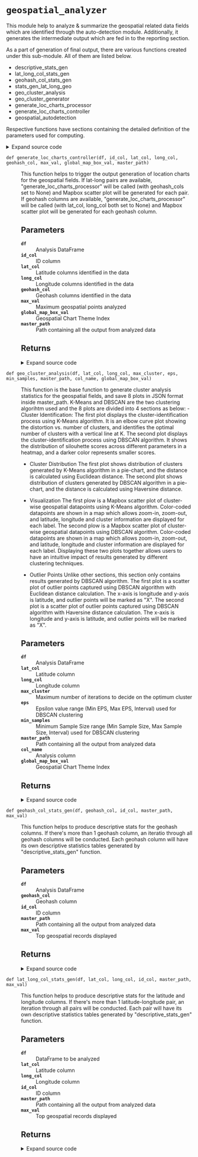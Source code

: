 # <code>geospatial_analyzer</code>
<p>This module help to analyze &amp; summarize the geospatial related data fields which are identified through the auto-detection module. Additionally, it generates the intermediate output which are fed in to the reporting section.</p>
<p>As a part of generation of final output, there are various functions created under this sub-module. All of them are listed below.</p>
<ul>
<li>descriptive_stats_gen</li>
<li>lat_long_col_stats_gen</li>
<li>geohash_col_stats_gen</li>
<li>stats_gen_lat_long_geo</li>
<li>geo_cluster_analysis</li>
<li>geo_cluster_generator</li>
<li>generate_loc_charts_processor</li>
<li>generate_loc_charts_controller</li>
<li>geospatial_autodetection</li>
</ul>
<p>Respective functions have sections containing the detailed definition of the parameters used for computing.</p>
<details class="source">
<summary>
<span>Expand source code</span>
</summary>
<pre>
```python
# coding=utf-8

"""This module help to analyze & summarize the geospatial related data fields which are identified through the auto-detection module. Additionally, it generates the intermediate output which are fed in to the reporting section.

As a part of generation of final output, there are various functions created under this sub-module. All of them are listed below.

- descriptive_stats_gen
- lat_long_col_stats_gen
- geohash_col_stats_gen
- stats_gen_lat_long_geo
- geo_cluster_analysis
- geo_cluster_generator
- generate_loc_charts_processor
- generate_loc_charts_controller
- geospatial_autodetection

Respective functions have sections containing the detailed definition of the parameters used for computing.

"""

from anovos.shared.utils import ends_with, output_to_local, path_ak8s_modify
from anovos.data_ingest import data_sampling
from anovos.data_ingest.geo_auto_detection import ll_gh_cols, geo_to_latlong
import pandas as pd
import numpy as np
from sklearn.cluster import MiniBatchKMeans
from sklearn.metrics import silhouette_score
from itertools import product
from pathlib import Path


from pyspark.sql import functions as F
from sklearn.cluster import DBSCAN
import subprocess
import plotly.express as px
import plotly.graph_objects as go
import warnings

warnings.filterwarnings("ignore")

global_theme = px.colors.sequential.Plasma
global_theme_r = px.colors.sequential.Plasma_r
global_plot_bg_color = "rgba(0,0,0,0)"
global_paper_bg_color = "rgba(0,0,0,0)"


blank_chart = go.Figure()
blank_chart.layout.plot_bgcolor = global_plot_bg_color
blank_chart.layout.paper_bgcolor = global_paper_bg_color
blank_chart.update_xaxes(visible=False)
blank_chart.update_yaxes(visible=False)

mapbox_list = [
    "open-street-map",
    "white-bg",
    "carto-positron",
    "carto-darkmatter",
    "stamen- terrain",
    "stamen-toner",
    "stamen-watercolor",
]


def descriptive_stats_gen(
    df, lat_col, long_col, geohash_col, id_col, master_path, max_val
):

    """
    This function is the base function to produce descriptive stats for geospatial fields, and save relevant outputs
    in csv format inside master_path.
    If lat_col and long_col are valid, two tables will be generated
    - An overall summary table:
        This table has two columns: "stats" and "count", and 5 rows. These 5 rows summarizes the count of distinct
        {lat, long} pair count, latitude and longitude and shows the most common {lat,long} pair with occurrence respectively.
    - A top lat-long pairs table:
        This table shows the top lat-long pairs based on occurrence, and max_val parameter determines the number of records.
    If geohash_col is valid, two tables will be generated
    - An overall summary table:
        This table has two columns: "stats" and "count", and 3 rows. These 3 rows displays the total number of distinct geohashes,
        precision level observed for geohashes and the most common geohash respectively.
    - A top geohash distribution table:
        This table shows the top geohash distributions based on occurrence, and max_val parameter determines the number of records.

    Parameters
    ----------

    df
        DataFrame to be analyzed
    lat_col
        Latitude column
    long_col
        Longitude column
    geohash_col
        Geohash column
    id_col
        ID column
    master_path
        Path containing all the output from analyzed data
    max_val
        Top geospatial records displayed

    Returns
    -------
    DataFrame[CSV]
    """

    if (lat_col is not None) & (long_col is not None):

        dist_lat_long, dist_lat, dist_long = (
            df.select(lat_col, long_col).distinct().count(),
            df.select(lat_col).distinct().count(),
            df.select(long_col).distinct().count(),
        )

        top_lat_long = (
            df.withColumn(
                "lat_long_pair",
                F.concat(
                    F.lit("["), F.col(lat_col), F.lit(","), F.col(long_col), F.lit("]")
                ),
            )
            .groupBy("lat_long_pair")
            .agg(
                F.countDistinct(id_col).alias("count_id"),
                F.count(id_col).alias("count_records"),
            )
            .orderBy("count_id", ascending=False)
            .limit(max_val)
        )

        most_lat_long = top_lat_long.rdd.flatMap(lambda x: x).collect()[0]
        most_lat_long_cnt = top_lat_long.rdd.flatMap(lambda x: x).collect()[1]

        top_lat_long = top_lat_long.toPandas()

        d1 = dist_lat_long, dist_lat, dist_long, most_lat_long, most_lat_long_cnt
        d1_desc = (
            "Distinct {Lat, Long} Pair",
            "Distinct Latitude",
            "Distinct Longitude",
            "Most Common {Lat, Long} Pair",
            "Most Common {Lat, Long} Pair Occurence",
        )

        gen_stats = (
            pd.DataFrame(d1, d1_desc)
            .reset_index()
            .rename(columns={"index": "Stats", 0: "Count"})
        )

        l = ["Overall_Summary", "Top_" + str(max_val) + "_Lat_Long"]

        for idx, i in enumerate([gen_stats, top_lat_long]):

            i.to_csv(
                ends_with(master_path)
                + l[idx]
                + "_1_"
                + lat_col
                + "_"
                + long_col
                + ".csv",
                index=False,
            )

    if geohash_col is not None:

        dist_geohash = df.select(geohash_col).distinct().count()
        precision_geohash = (
            df.select(F.max(F.length(F.col(geohash_col))))
            .rdd.flatMap(lambda x: x)
            .collect()[0]
        )
        max_occuring_geohash = (
            df.groupBy(geohash_col)
            .agg(F.count(id_col).alias("count_records"))
            .orderBy("count_records", ascending=False)
            .limit(1)
        )

        geohash_val = max_occuring_geohash.rdd.flatMap(lambda x: x).collect()[0]
        geohash_cnt = max_occuring_geohash.rdd.flatMap(lambda x: x).collect()[1]

        l = ["Overall_Summary", "Top_" + str(max_val) + "_Geohash_Distribution"]
        geohash_area_width_height_1_12 = [
            "5,009.4km x 4,992.6km",
            "1,252.3km x 624.1km",
            "156.5km x 156km",
            "39.1km x 19.5km",
            "4.9km x 4.9km",
            "1.2km x 609.4m",
            "152.9m x 152.4m",
            "38.2m x 19m",
            "4.8m x 4.8m",
            "1.2m x 59.5cm",
            "14.9cm x 14.9cm",
            "3.7cm x 1.9cm",
        ]

        pd.DataFrame(
            [
                ["Total number of Distinct Geohashes", str(dist_geohash)],
                [
                    "The Precision level observed for the Geohashes",
                    str(precision_geohash)
                    + " [Reference Area Width x Height : "
                    + str(geohash_area_width_height_1_12[precision_geohash - 1])
                    + "] ",
                ],
                [
                    "The Most Common Geohash",
                    str(geohash_val) + " , " + str(geohash_cnt),
                ],
            ],
            columns=["Stats", "Count"],
        ).to_csv(
            ends_with(master_path) + l[0] + "_2_" + geohash_col + ".csv", index=False
        )

        df.withColumn(
            "geohash_" + str(precision_geohash),
            F.substring(F.col(geohash_col), 1, precision_geohash),
        ).groupBy("geohash_" + str(precision_geohash)).agg(
            F.countDistinct(id_col).alias("count_id"),
            F.count(id_col).alias("count_records"),
        ).orderBy(
            "count_id", ascending=False
        ).limit(
            max_val
        ).toPandas().to_csv(
            ends_with(master_path) + l[1] + "_2_" + geohash_col + ".csv", index=False
        )


def lat_long_col_stats_gen(df, lat_col, long_col, id_col, master_path, max_val):

    """
    This function helps to produce descriptive stats for the latitude and longitude columns.
    If there's more than 1 latitude-longitude pair, an iteration through all pairs will be conducted. Each pair will
    have its own descriptive statistics tables generated by "descriptive_stats_gen" function.

    Parameters
    ----------

    df
        DataFrame to be analyzed
    lat_col
        Latitude column
    long_col
        Longitude column
    id_col
        ID column
    master_path
        Path containing all the output from analyzed data
    max_val
        Top geospatial records displayed

    Returns
    -------

    """

    if len(lat_col) == 1 & len(long_col) == 1:
        descriptive_stats_gen(
            df, lat_col[0], long_col[0], None, id_col, master_path, max_val
        )

    else:
        for i in range(0, len(lat_col)):
            descriptive_stats_gen(
                df, lat_col[i], long_col[i], None, id_col, master_path, max_val
            )


def geohash_col_stats_gen(df, geohash_col, id_col, master_path, max_val):

    """
    This function helps to produce descriptive stats for the geohash columns.
    If there's more than 1 geohash column, an iteratio through all geohash columns will be conducted. Each geohash
    column will have its own descriptive statistics tables generated by "descriptive_stats_gen" function.

    Parameters
    ----------

    df
        Analysis DataFrame

    geohash_col
        Geohash column
    id_col
        ID column
    master_path
        Path containing all the output from analyzed data
    max_val
        Top geospatial records displayed

    Returns
    -------

    """

    if len(geohash_col) == 1:
        descriptive_stats_gen(
            df, None, None, geohash_col[0], id_col, master_path, max_val
        )
    else:
        for i in range(0, len(geohash_col)):
            descriptive_stats_gen(
                df, None, None, geohash_col[i], id_col, master_path, max_val
            )


def stats_gen_lat_long_geo(
    df, lat_col, long_col, geohash_col, id_col, master_path, max_val
):

    """
    This function is the main function used when generating geospatial-analysis tab for Anovos full report.
    It helps to produce descriptive statistics files  for the geospatial fields by calling "lat_long_col_stats_gen" and
    "geohash_col_stats_gen" respectively, and the files will be used for generating Anovos full report's Geospatial Analyzer tab.
    If lat_col and long_col are valid, "lat_long_col_stats_gen" function will be called and intermediate files (overall
    summary and tables showing top lat-long pairs) will be stored inside master_path.
    If geohash_col is valid, "geohash_col_stats_gen" function will be called and intermediate files (overall summary and
    tables showing top geohash distribution) will be stored inside master_path.

    Parameters
    ----------

    df
        Analysis DataFrame

    lat_col
        Latitude column
    long_col
        Longitude column
    geohash_col
        Geohash column
    id_col
        ID column
    master_path
        Path containing all the output from analyzed data
    max_val
        Top geospatial records displayed

    Returns
    -------

    """

    if lat_col:
        len_lat = len(lat_col)
        ll_stats = lat_long_col_stats_gen(
            df, lat_col, long_col, id_col, master_path, max_val
        )

    else:
        len_lat = 0

    if geohash_col:
        len_geohash_col = len(geohash_col)
        geohash_stats = geohash_col_stats_gen(
            df, geohash_col, id_col, master_path, max_val
        )

    else:
        len_geohash_col = 0

    if (len_lat + len_geohash_col) == 1:

        if len_lat == 0:
            return geohash_stats
        else:
            return ll_stats

    elif (len_lat + len_geohash_col) > 1:

        if (len_lat > 1) and (len_geohash_col == 0):

            return ll_stats

        elif (len_lat == 0) and (len_geohash_col > 1):

            return geohash_stats

        elif (len_lat >= 1) and (len_geohash_col >= 1):

            return ll_stats, geohash_stats


def geo_cluster_analysis(
    df,
    lat_col,
    long_col,
    max_cluster,
    eps,
    min_samples,
    master_path,
    col_name,
    global_map_box_val,
):

    """
    This function is the base function to generate cluster analysis statistics for the geospatial fields, and save 8
    plots in JSON format inside master_path. K-Means and DBSCAN are the two clustering algorihtm used and the 8 plots
    are divided into 4 sections as below:
    - Cluster Identification:
        The first plot displays the cluster-identification process using K-Means algorithm. It is an elbow curve plot
        showing the distortion vs. number of clusters, and identifies the optimal number of clusters with a vertical line at K.
        The second plot displays the cluster-identification process using DBSCAN algorithm. It shows the distribution of
        silouhette scores across different parameters in a heatmap, and a darker color represents smaller scores.

    - Cluster Distribution
        The first plot shows distribution of clusters generated by K-Means algorithm in a pie-chart, and the distance
        is calculated using Euclidean distance.
        The second plot shows distribution of clusters generated by DBSCAN algorithm in a pie-chart, and the distance
        is calculated using Haversine distance.

    - Visualization
        The first plow is a Mapbox scatter plot of cluster-wise geospatial datapoints using K-Means algorithm.
        Color-coded datapoints are shown in a map which allows zoom-in, zoom-out, and latitude, longitude and cluster
        information are displayed for each label.
        The second plow is a Mapbox scatter plot of cluster-wise geospatial datapoints using DBSCAN algorithm.
        Color-coded datapoints are shown in a map which allows zoom-in, zoom-out, and latitude, longitude and cluster
        information are displayed for each label.
        Displaying these two plots together allows users to have an intuitive impact of results generated by different
        clustering techniques.

    - Outlier Points
        Unlike other sections, this section only contains results generated by DBSCAN algorithm.
        The first plot is a scatter plot of outlier points captured using DBSCAN algorithm with Euclidean distance
        calculation. The x-axis is longitude and y-axis is latitude, and outlier points will be marked as "X".
        The second plot is a scatter plot of outlier points captured using DBSCAN algorithm with Haversine distance
        calculation. The x-axis is longitude and y-axis is latitude, and outlier points will be marked as "X".

    Parameters
    ----------

    df
        Analysis DataFrame

    lat_col
        Latitude column
    long_col
        Longitude column
    max_cluster
        Maximum number of iterations to decide on the optimum cluster
    eps
        Epsilon value range (Min EPS, Max EPS, Interval) used for DBSCAN clustering
    min_samples
        Minimum Sample Size range (Min Sample Size, Max Sample Size, Interval) used for DBSCAN clustering
    master_path
        Path containing all the output from analyzed data
    col_name
        Analysis column
    global_map_box_val
        Geospatial Chart Theme Index
    Returns
    -------

    """

    df_ = df[[lat_col, long_col]]
    max_k = int(max_cluster)
    ## iterations
    distortions = []
    for i in range(2, max_k + 1):
        if len(df_) >= i:
            model = MiniBatchKMeans(
                n_clusters=i, init="k-means++", max_iter=300, n_init=10, random_state=0
            )
            model.fit(df_)
            distortions.append(model.inertia_)
    ## best k: the lowest derivative
    k = [i * 100 for i in np.diff(distortions, 2)].index(
        min([i * 100 for i in np.diff(distortions, 2)])
    )
    ## plot
    f1 = go.Figure()
    f1.add_trace(
        go.Scatter(
            x=list(range(1, len(distortions) + 1)),
            y=distortions,
            mode="lines+markers",
            name="lines+markers",
            line=dict(color=global_theme[2], width=2, dash="dash"),
            marker=dict(size=10),
        )
    )
    f1.update_yaxes(
        title="Distortion",
        showgrid=True,
        gridwidth=1,
        gridcolor=px.colors.sequential.gray[10],
    )
    f1.update_xaxes(title="Values of K")
    f1.add_vline(x=k, line_width=3, line_dash="dash", line_color=global_theme[4])
    f1.update_layout(
        title_text="Elbow Curve Showing the Optimal Number of Clusters [K : "
        + str(k)
        + "] <br><sup>Algorithm Used : KMeans</sup>"
    )
    f1.layout.plot_bgcolor = global_plot_bg_color
    f1.layout.paper_bgcolor = global_paper_bg_color

    f1.write_json(ends_with(master_path) + "cluster_plot_1_elbow_" + col_name)

    model = MiniBatchKMeans(
        n_clusters=k, init="k-means++", max_iter=300, n_init=10, random_state=0
    )
    df_["cluster"] = model.fit_predict(df_)
    df_.to_csv(
        ends_with(master_path) + "cluster_output_kmeans_" + col_name + ".csv",
        index=False,
    )

    # Use `hole` to create a donut-like pie chart
    cluster_dtls = df_.groupby(["cluster"]).size().reset_index(name="counts")

    f2 = go.Figure(
        go.Pie(
            labels=list(cluster_dtls.cluster.values),
            values=list(cluster_dtls.counts.values),
            hole=0.3,
            marker_colors=global_theme,
            text=list(cluster_dtls.cluster.values),
        )
    )
    f2.update_layout(
        title_text="Distribution of Clusters"
        + "<br><sup>Algorithm Used : K-Means (Distance : Euclidean) </sup>",
        legend=dict(orientation="h", x=0.5, yanchor="bottom", xanchor="center"),
    )
    f2.write_json(ends_with(master_path) + "cluster_plot_2_kmeans_" + col_name)

    f3 = px.scatter_mapbox(
        df_,
        lat=lat_col,
        lon=long_col,
        color="cluster",
        color_continuous_scale=global_theme,
        mapbox_style=mapbox_list[global_map_box_val],
    )

    f3.update_geos(fitbounds="locations")
    f3.update_layout(mapbox_style=mapbox_list[global_map_box_val])
    f3.update_layout(
        title_text="Cluster Wise Geospatial Datapoints "
        + "<br><sup>Algorithm Used : K-Means</sup>"
    )
    f3.update_layout(coloraxis_showscale=False, autosize=False, width=1200, height=900)
    f3.write_json(ends_with(master_path) + "cluster_plot_3_kmeans_" + col_name)

    # Reading in 2D Feature Space
    df_ = df[[lat_col, long_col]]

    # DBSCAN model with parameters
    eps = eps.split(",")
    min_samples = min_samples.split(",")

    for i in range(3):
        eps[i] = float(eps[i])
        min_samples[i] = float(min_samples[i])

    DBSCAN_params = list(
        product(
            np.arange(eps[0], eps[1], eps[2]),
            np.arange(min_samples[0], min_samples[1], min_samples[2]),
        )
    )

    no_of_clusters = []
    sil_score = []
    for p in DBSCAN_params:
        try:
            DBS_clustering = DBSCAN(eps=p[0], min_samples=p[1], metric="haversine").fit(
                df_
            )
            sil_score.append(silhouette_score(df_, DBS_clustering.labels_))
        except:
            sil_score.append(0)

    tmp = pd.DataFrame.from_records(DBSCAN_params, columns=["Eps", "Min_samples"])
    tmp["Sil_score"] = sil_score

    eps_, min_samples_ = list(tmp.sort_values("Sil_score", ascending=False).values[0])[
        0:2
    ]
    DBS_clustering = DBSCAN(eps=eps_, min_samples=min_samples_, metric="haversine").fit(
        df_
    )
    DBSCAN_clustered = df_.copy()
    DBSCAN_clustered.loc[:, "Cluster"] = DBS_clustering.labels_
    DBSCAN_clustered.to_csv(
        ends_with(master_path) + "cluster_output_dbscan_" + col_name + ".csv",
        index=False,
    )

    pivot_1 = pd.pivot_table(
        tmp, values="Sil_score", index="Min_samples", columns="Eps"
    )
    f1_ = px.imshow(
        pivot_1.values,
        text_auto=".3f",
        color_continuous_scale=global_theme,
        aspect="auto",
        y=list(pivot_1.index),
        x=list(pivot_1.columns),
    )
    f1_.update_xaxes(title="Eps")
    f1_.update_yaxes(title="Min_samples")
    f1_.update_traces(
        text=np.around(pivot_1.values, decimals=3), texttemplate="%{text}"
    )
    f1_.update_layout(
        title_text="Distribution of Silhouette Scores Across Different Parameters "
        + "<br><sup>Algorithm Used : DBSCAN</sup>"
    )
    f1_.layout.plot_bgcolor = global_plot_bg_color
    f1_.layout.paper_bgcolor = global_paper_bg_color
    f1_.write_json(ends_with(master_path) + "cluster_plot_1_silhoutte_" + col_name)

    DBSCAN_clustered.loc[DBSCAN_clustered["Cluster"] == -1, "Cluster"] = 999
    cluster_dtls_ = (
        DBSCAN_clustered.groupby(["Cluster"]).size().reset_index(name="counts")
    )

    f2_ = go.Figure(
        go.Pie(
            labels=list(cluster_dtls_.Cluster.values),
            values=list(cluster_dtls_.counts.values),
            hole=0.3,
            marker_colors=global_theme,
            text=list(cluster_dtls_.Cluster.values),
        )
    )

    f2_.update_layout(
        title_text="Distribution of Clusters"
        + "<br><sup>Algorithm Used : DBSCAN (Distance : Haversine) </sup>",
        legend=dict(orientation="h", x=0.5, yanchor="bottom", xanchor="center"),
    )
    f2_.write_json(ends_with(master_path) + "cluster_plot_2_dbscan_" + col_name)

    f3_ = px.scatter_mapbox(
        DBSCAN_clustered,
        lat=lat_col,
        lon=long_col,
        color="Cluster",
        color_continuous_scale=global_theme,
        mapbox_style=mapbox_list[global_map_box_val],
    )

    f3_.update_geos(fitbounds="locations")
    f3_.update_layout(mapbox_style=mapbox_list[global_map_box_val])
    f3_.update_layout(
        title_text="Cluster Wise Geospatial Datapoints "
        + "<br><sup>Algorithm Used : DBSCAN</sup>"
    )
    f3_.update_layout(autosize=False, width=1200, height=900)
    f3_.update_coloraxes(showscale=False)
    f3_.write_json(ends_with(master_path) + "cluster_plot_3_dbscan_" + col_name)

    try:
        DBSCAN_clustered_ = df_.copy()
        df_outlier = DBSCAN(eps=eps_, min_samples=min_samples_).fit(DBSCAN_clustered_)
        DBSCAN_clustered_.loc[:, "Cluster"] = df_outlier.labels_
        DBSCAN_clustered_ = DBSCAN_clustered_[DBSCAN_clustered_.Cluster.values == -1]
        DBSCAN_clustered_["outlier"] = 1

        f4 = go.Figure(
            go.Scatter(
                mode="markers",
                x=DBSCAN_clustered_[long_col],
                y=DBSCAN_clustered_[lat_col],
                marker_symbol="x-thin",
                marker_line_color="black",
                marker_color="black",
                marker_line_width=2,
                marker_size=20,
            )
        )
        f4.layout.plot_bgcolor = global_plot_bg_color
        f4.layout.paper_bgcolor = global_paper_bg_color
        f4.update_xaxes(title_text="longitude")
        f4.update_yaxes(title_text="latitude")
        f4.update_layout(autosize=False, width=1200, height=900)
        f4.update_layout(
            title_text="Outlier Points Captured By Cluster Analysis"
            + "<br><sup>Algorithm Used : DBSCAN (Distance : Euclidean)</sup>"
        )
        f4.write_json(ends_with(master_path) + "cluster_plot_4_dbscan_1_" + col_name)

    except:
        f4 = blank_chart
        f4.update_layout(
            title_text="No Outliers Were Found Using DBSCAN (Distance : Euclidean)"
        )
        f4.write_json(ends_with(master_path) + "cluster_plot_4_dbscan_1_" + col_name)

    try:
        df_outlier_ = DBSCAN_clustered[DBSCAN_clustered.Cluster.values == 999]

        f4_ = go.Figure(
            go.Scatter(
                mode="markers",
                x=df_outlier_[long_col],
                y=df_outlier_[lat_col],
                marker_symbol="x-thin",
                marker_line_color="black",
                marker_color="black",
                marker_line_width=2,
                marker_size=20,
            )
        )
        f4_.layout.plot_bgcolor = global_plot_bg_color
        f4_.layout.paper_bgcolor = global_paper_bg_color
        f4_.update_xaxes(title_text="longitude")
        f4_.update_yaxes(title_text="latitude")
        f4_.update_layout(autosize=False, width=1200, height=900)
        f4_.update_layout(
            title_text="Outlier Points Captured By Cluster Analysis"
            + "<br><sup>Algorithm Used : DBSCAN (Distance : Haversine)</sup>"
        )
        f4_.write_json(ends_with(master_path) + "cluster_plot_4_dbscan_2_" + col_name)

    except:
        f4_ = blank_chart
        f4_.update_layout(
            title_text="No Outliers Were Found Using DBSCAN (Distance : Haversine)"
        )
        f4_.write_json(ends_with(master_path) + "cluster_plot_4_dbscan_2_" + col_name)


def geo_cluster_generator(
    df,
    lat_col_list,
    long_col_list,
    geo_col_list,
    max_cluster,
    eps,
    min_samples,
    master_path,
    global_map_box_val,
    max_records,
):

    """
    This function helps to trigger cluster analysis stats for the identified geospatial fields by calling "geo_cluster_analysis"
    function. If lat-long pairs are available, cluster analysis of each pair will be conducted and intermediate files
    will be saved inside master_path. If geohash columns are available, cluster analysis of each geohash column will be conducted
    and intermediate files will be saved into master_path.

    Parameters
    ----------

    df
        Analysis DataFrame

    lat_col_list
        Latitude columns identified in the data
    long_col_list
        Longitude columns identified in the data
    geo_col_list
        Geohash columns identified in the data
    max_cluster
        Maximum number of iterations to decide on the optimum cluster
    eps
        Epsilon value range (Min EPS, Max EPS, Interval) used for DBSCAN clustering
    min_samples
        Minimum Sample Size range (Min Sample Size, Max Sample Size, Interval) used for DBSCAN clustering
    master_path
        Path containing all the output from analyzed data
    global_map_box_val
        Geospatial Chart Theme Index
    max_records
        Maximum geospatial points analyzed

    Returns
    -------

    """
    if isinstance(df, pd.DataFrame):
        pass
    else:
        cnt_records = df.count()
        frac_sample = float(max_records) / float(cnt_records)
        if frac_sample > 1:
            frac_sample_ = 1.0
        else:
            frac_sample_ = float(frac_sample)

        df = df.select(*[lat_col_list + long_col_list + geo_col_list]).dropna()

        if frac_sample_ == 1.0:

            df = df.toPandas()
        else:
            df = data_sampling.data_sample(
                df, strata_cols="all", fraction=frac_sample_
            ).toPandas()

    try:
        lat_col = lat_col_list
        long_col = long_col_list
    except:
        lat_col = []
    try:
        geohash_col = geo_col_list
    except:
        geohash_col = []

    if len(lat_col) >= 1:
        for idx, i in enumerate(lat_col):
            col_name = lat_col[idx] + "_" + long_col[idx]
            geo_cluster_analysis(
                df,
                lat_col[idx],
                long_col[idx],
                max_cluster,
                eps,
                min_samples,
                master_path,
                col_name,
                global_map_box_val,
            )

    if len(geohash_col) >= 1:
        for idx, i in enumerate(geohash_col):
            col_name = geohash_col[idx]
            df_ = df
            df_["latitude"] = df_.apply(
                lambda x: geo_to_latlong(x[col_name], 0), axis=1
            )
            df_["longitude"] = df_.apply(
                lambda x: geo_to_latlong(x[col_name], 1), axis=1
            )

            geo_cluster_analysis(
                df_,
                "latitude",
                "longitude",
                max_cluster,
                eps,
                min_samples,
                master_path,
                col_name,
                global_map_box_val,
            )


def generate_loc_charts_processor(
    df, lat_col, long_col, geohash_col, max_val, id_col, global_map_box_val, master_path
):

    """
    This function helps to generate the output of location charts for the geospatial fields, and save Mapbox scatter
    plots in JSON format inside master_path.
    If lat-long pairs are available, Mapbox scatter plot of each pair will be generated to visualize the locations of each datapoint.
    If geohash columns are available, every geohash column will go through geohash-to-lat-long transformation, and
    Mapbox scatter plot of the transformed lat-long pairs will be generated.

    Parameters
    ----------

    df
        Analysis DataFrame

    lat_col
        Latitude columns identified in the data
    long_col
        Longitude columns identified in the data
    geohash_col
        Geohash columns identified in the data
    max_val
        Maximum geospatial points analyzed
    id_col
        ID column
    global_map_box_val
        Geospatial Chart Theme Index
    master_path
        Path containing all the output from analyzed data

    Returns
    -------

    """

    if lat_col:
        cols_to_select = lat_col + long_col + [id_col]
    elif geohash_col:
        cols_to_select = geohash_col + [id_col]

    df = df.select(cols_to_select).dropna()

    if lat_col:

        if len(lat_col) == 1:

            df_ = (
                df.groupBy(lat_col[0], long_col[0])
                .agg(F.countDistinct(id_col).alias("count"))
                .orderBy("count", ascending=False)
                .limit(max_val)
                .toPandas()
            )
            base_map = px.scatter_mapbox(
                df_,
                lat=lat_col[0],
                lon=long_col[0],
                mapbox_style=mapbox_list[global_map_box_val],
                size="count",
                color_discrete_sequence=global_theme,
            )
            base_map.update_geos(fitbounds="locations")
            base_map.update_layout(
                mapbox_style=mapbox_list[global_map_box_val],
                autosize=False,
                width=1200,
                height=900,
            )
            base_map.write_json(
                ends_with(master_path)
                + "loc_charts_ll_"
                + lat_col[0]
                + "_"
                + long_col[0]
            )

        elif len(lat_col) > 1:
            # l = []
            for i in range(0, len(lat_col)):
                df_ = (
                    df.groupBy(lat_col[i], long_col[i])
                    .agg(F.countDistinct(id_col).alias("count"))
                    .orderBy("count", ascending=False)
                    .limit(max_val)
                    .toPandas()
                )
                base_map = px.scatter_mapbox(
                    df_,
                    lat=lat_col[i],
                    lon=long_col[i],
                    mapbox_style=mapbox_list[global_map_box_val],
                    size="count",
                    color_discrete_sequence=global_theme,
                )
                base_map.update_geos(fitbounds="locations")
                base_map.update_layout(
                    mapbox_style=mapbox_list[global_map_box_val],
                    autosize=False,
                    width=1200,
                    height=900,
                )
                base_map.write_json(
                    ends_with(master_path)
                    + "loc_charts_ll_"
                    + lat_col[i]
                    + "_"
                    + long_col[i]
                )

    if geohash_col:

        if len(geohash_col) == 1:

            col_ = geohash_col[0]
            df_ = (
                df.groupBy(col_)
                .agg(F.countDistinct(id_col).alias("count"))
                .orderBy("count", ascending=False)
                .limit(max_val)
                .toPandas()
            )
            df_["latitude"] = df_.apply(lambda x: geo_to_latlong(x[col_], 0), axis=1)
            df_["longitude"] = df_.apply(lambda x: geo_to_latlong(x[col_], 1), axis=1)
            base_map = px.scatter_mapbox(
                df_,
                lat="latitude",
                lon="longitude",
                mapbox_style=mapbox_list[global_map_box_val],
                size="count",
                color_discrete_sequence=global_theme,
            )
            base_map.update_geos(fitbounds="locations")
            base_map.update_layout(
                mapbox_style=mapbox_list[global_map_box_val],
                autosize=False,
                width=1200,
                height=900,
            )
            base_map.write_json(ends_with(master_path) + "loc_charts_gh_" + col_)

        elif len(geohash_col) > 1:

            # l = []
            for i in range(0, len(geohash_col)):
                col_ = geohash_col[i]
                df_ = (
                    df.groupBy(col_)
                    .agg(F.countDistinct(id_col).alias("count"))
                    .orderBy("count", ascending=False)
                    .limit(max_val)
                    .toPandas()
                )
                df_["latitude"] = df_.apply(
                    lambda x: geo_to_latlong(x[col_], 0), axis=1
                )
                df_["longitude"] = df_.apply(
                    lambda x: geo_to_latlong(x[col_], 1), axis=1
                )
                base_map = px.scatter_mapbox(
                    df_,
                    lat="latitude",
                    lon="longitude",
                    mapbox_style=mapbox_list[global_map_box_val],
                    size="count",
                    color_discrete_sequence=global_theme,
                )
                base_map.update_geos(fitbounds="locations")
                base_map.update_layout(
                    mapbox_style=mapbox_list[global_map_box_val],
                    autosize=False,
                    width=1200,
                    height=900,
                )
                base_map.write_json(ends_with(master_path) + "loc_charts_gh_" + col_)


def generate_loc_charts_controller(
    df, id_col, lat_col, long_col, geohash_col, max_val, global_map_box_val, master_path
):

    """
    This function helps to trigger the output generation of location charts for the geospatial fields.
    If lat-long pairs are available, "generate_loc_charts_processor" will be called (with geohash_cols set to None) and
    Mapbox scatter plot will be generated for each pair.
    If geohash columns are available, "generate_loc_charts_processor" will be called (with lat_col, long_col both set to None)
    and Mapbox scatter plot will be generated for each geohash column.

    Parameters
    ----------

    df
        Analysis DataFrame
    id_col
        ID column
    lat_col
        Latitude columns identified in the data
    long_col
        Longitude columns identified in the data
    geohash_col
        Geohash columns identified in the data
    max_val
        Maximum geospatial points analyzed
    global_map_box_val
        Geospatial Chart Theme Index
    master_path
        Path containing all the output from analyzed data

    Returns
    -------

    """

    if lat_col:
        len_lat = len(lat_col)
        ll_plot = generate_loc_charts_processor(
            df,
            lat_col=lat_col,
            long_col=long_col,
            geohash_col=None,
            max_val=max_val,
            id_col=id_col,
            global_map_box_val=global_map_box_val,
            master_path=master_path,
        )

    else:
        len_lat = 0

    if geohash_col:
        len_geohash_col = len(geohash_col)
        geohash_plot = generate_loc_charts_processor(
            df,
            lat_col=None,
            long_col=None,
            geohash_col=geohash_col,
            max_val=max_val,
            id_col=id_col,
            global_map_box_val=global_map_box_val,
            master_path=master_path,
        )

    else:
        len_geohash_col = 0

    if (len_lat + len_geohash_col) == 1:

        if len_lat == 0:
            return geohash_plot
        else:
            return ll_plot

    elif (len_lat + len_geohash_col) > 1:

        if (len_lat > 1) and (len_geohash_col == 0):

            return ll_plot

        elif (len_lat == 0) and (len_geohash_col > 1):

            return geohash_plot

        elif (len_lat >= 1) and (len_geohash_col >= 1):

            return ll_plot, geohash_plot


def geospatial_autodetection(
    df,
    id_col,
    master_path,
    max_records,
    top_geo_records,
    max_cluster,
    eps,
    min_samples,
    global_map_box_val,
    run_type,
    auth_key,
):

    """
    This function helps to trigger the output of intermediate data which is further used for producing the geospatial-analysis
    tab in Anovos full report. Descriptive statistics, cluster analysis and visualization of geospatial fields will be triggered
    in sequence for each lat-long pair and geohash column respectively.
    Descriptive anallysis is conducted by calling "stats_gen_lat_long_geo" function, cluster analysis is conducted by calling
    "geo_cluster_generator" fucntion and visualization of geospatial fields is generated by calling
    "generate_loc_charts_controller" function.

    Parameters
    ----------

    df
        Analysis DataFrame
    id_col
        ID column
    master_path
        Path containing all the output from analyzed data
    max_records
            Maximum geospatial points analyzed
    top_geo_records
        Top geospatial records displayed
    max_cluster
        Maximum number of iterations to decide on the optimum cluster
    eps
        Epsilon value range (Min EPS, Max EPS, Interval) used for DBSCAN clustering
    min_samples
        Minimum Sample Size range (Min Sample Size, Max Sample Size, Interval) used for DBSCAN clustering
    global_map_box_val
        Geospatial Chart Theme Index
    run_type
        Option to choose between run type "Local" or "EMR" or "Azure" or "ak8s" basis the user flexibility. Default option is set as "Local"
    auth_key
        Option to pass an authorization key to write to filesystems. Currently applicable only for ak8s run_type. Default value is kept as "NA"

    Returns
    -------

    """

    if run_type == "local":
        local_path = master_path
    elif run_type == "databricks":
        local_path = output_to_local(master_path)
    elif run_type in ("emr", "ak8s"):
        local_path = "report_stats"
    else:
        raise ValueError("Invalid run_type")

    Path(local_path).mkdir(parents=True, exist_ok=True)

    lat_cols, long_cols, gh_cols = ll_gh_cols(df, max_records)

    try:
        len_lat_col = len(lat_cols)

    except:

        len_lat_col = 0

    try:
        len_geohash_col = len(gh_cols)
    except:
        len_geohash_col = 0

    if (len_lat_col > 0) or (len_geohash_col > 0):

        df.persist()

        stats_gen_lat_long_geo(
            df, lat_cols, long_cols, gh_cols, id_col, local_path, top_geo_records
        )

        geo_cluster_generator(
            df,
            lat_cols,
            long_cols,
            gh_cols,
            max_cluster,
            eps,
            min_samples,
            local_path,
            global_map_box_val,
            max_records,
        )

        generate_loc_charts_controller(
            df,
            id_col,
            lat_cols,
            long_cols,
            gh_cols,
            max_records,
            global_map_box_val,
            local_path,
        )

        return lat_cols, long_cols, gh_cols

    elif len_lat_col + len_geohash_col == 0:

        return [], [], []

    if run_type == "emr":
        bash_cmd = (
            "aws s3 cp --recursive "
            + ends_with(local_path)
            + " "
            + ends_with(master_path)
        )
        output = subprocess.check_output(["bash", "-c", bash_cmd])

    if run_type == "ak8s":
        output_path_mod = path_ak8s_modify(master_path)
        bash_cmd = (
            'azcopy cp "'
            + ends_with(local_path)
            + '" "'
            + ends_with(output_path_mod)
            + str(auth_key)
            + '" --recursive=true '
        )
        output = subprocess.check_output(["bash", "-c", bash_cmd])
```
</pre>
</details>
## Functions
<dl>
<dt id="anovos.data_analyzer.geospatial_analyzer.descriptive_stats_gen"><code class="name flex hljs csharp">
<span class="k">def</span> <span class="nf"><span class="ident">descriptive_stats_gen</span></span>(<span class="n">df, lat_col, long_col, geohash_col, id_col, master_path, max_val)</span>
</code></dt>
<dd>
<div class="desc"><p>This function is the base function to produce descriptive stats for geospatial fields, and save relevant outputs
in csv format inside master_path.
If lat_col and long_col are valid, two tables will be generated
- An overall summary table:
This table has two columns: "stats" and "count", and 5 rows. These 5 rows summarizes the count of distinct
{lat, long} pair count, latitude and longitude and shows the most common {lat,long} pair with occurrence respectively.
- A top lat-long pairs table:
This table shows the top lat-long pairs based on occurrence, and max_val parameter determines the number of records.
If geohash_col is valid, two tables will be generated
- An overall summary table:
This table has two columns: "stats" and "count", and 3 rows. These 3 rows displays the total number of distinct geohashes,
precision level observed for geohashes and the most common geohash respectively.
- A top geohash distribution table:
This table shows the top geohash distributions based on occurrence, and max_val parameter determines the number of records.</p>
<h2 id="parameters">Parameters</h2>
<dl>
<dt><strong><code>df</code></strong></dt>
<dd>DataFrame to be analyzed</dd>
<dt><strong><code>lat_col</code></strong></dt>
<dd>Latitude column</dd>
<dt><strong><code>long_col</code></strong></dt>
<dd>Longitude column</dd>
<dt><strong><code>geohash_col</code></strong></dt>
<dd>Geohash column</dd>
<dt><strong><code>id_col</code></strong></dt>
<dd>ID column</dd>
<dt><strong><code>master_path</code></strong></dt>
<dd>Path containing all the output from analyzed data</dd>
<dt><strong><code>max_val</code></strong></dt>
<dd>Top geospatial records displayed</dd>
</dl>
<h2 id="returns">Returns</h2>
<dl>
<dt><code>DataFrame[CSV]</code></dt>
<dd>&nbsp;</dd>
</dl></div>
<details class="source">
<summary>
<span>Expand source code</span>
</summary>
<pre>
```python
def descriptive_stats_gen(
    df, lat_col, long_col, geohash_col, id_col, master_path, max_val
):

    """
    This function is the base function to produce descriptive stats for geospatial fields, and save relevant outputs
    in csv format inside master_path.
    If lat_col and long_col are valid, two tables will be generated
    - An overall summary table:
        This table has two columns: "stats" and "count", and 5 rows. These 5 rows summarizes the count of distinct
        {lat, long} pair count, latitude and longitude and shows the most common {lat,long} pair with occurrence respectively.
    - A top lat-long pairs table:
        This table shows the top lat-long pairs based on occurrence, and max_val parameter determines the number of records.
    If geohash_col is valid, two tables will be generated
    - An overall summary table:
        This table has two columns: "stats" and "count", and 3 rows. These 3 rows displays the total number of distinct geohashes,
        precision level observed for geohashes and the most common geohash respectively.
    - A top geohash distribution table:
        This table shows the top geohash distributions based on occurrence, and max_val parameter determines the number of records.

    Parameters
    ----------

    df
        DataFrame to be analyzed
    lat_col
        Latitude column
    long_col
        Longitude column
    geohash_col
        Geohash column
    id_col
        ID column
    master_path
        Path containing all the output from analyzed data
    max_val
        Top geospatial records displayed

    Returns
    -------
    DataFrame[CSV]
    """

    if (lat_col is not None) & (long_col is not None):

        dist_lat_long, dist_lat, dist_long = (
            df.select(lat_col, long_col).distinct().count(),
            df.select(lat_col).distinct().count(),
            df.select(long_col).distinct().count(),
        )

        top_lat_long = (
            df.withColumn(
                "lat_long_pair",
                F.concat(
                    F.lit("["), F.col(lat_col), F.lit(","), F.col(long_col), F.lit("]")
                ),
            )
            .groupBy("lat_long_pair")
            .agg(
                F.countDistinct(id_col).alias("count_id"),
                F.count(id_col).alias("count_records"),
            )
            .orderBy("count_id", ascending=False)
            .limit(max_val)
        )

        most_lat_long = top_lat_long.rdd.flatMap(lambda x: x).collect()[0]
        most_lat_long_cnt = top_lat_long.rdd.flatMap(lambda x: x).collect()[1]

        top_lat_long = top_lat_long.toPandas()

        d1 = dist_lat_long, dist_lat, dist_long, most_lat_long, most_lat_long_cnt
        d1_desc = (
            "Distinct {Lat, Long} Pair",
            "Distinct Latitude",
            "Distinct Longitude",
            "Most Common {Lat, Long} Pair",
            "Most Common {Lat, Long} Pair Occurence",
        )

        gen_stats = (
            pd.DataFrame(d1, d1_desc)
            .reset_index()
            .rename(columns={"index": "Stats", 0: "Count"})
        )

        l = ["Overall_Summary", "Top_" + str(max_val) + "_Lat_Long"]

        for idx, i in enumerate([gen_stats, top_lat_long]):

            i.to_csv(
                ends_with(master_path)
                + l[idx]
                + "_1_"
                + lat_col
                + "_"
                + long_col
                + ".csv",
                index=False,
            )

    if geohash_col is not None:

        dist_geohash = df.select(geohash_col).distinct().count()
        precision_geohash = (
            df.select(F.max(F.length(F.col(geohash_col))))
            .rdd.flatMap(lambda x: x)
            .collect()[0]
        )
        max_occuring_geohash = (
            df.groupBy(geohash_col)
            .agg(F.count(id_col).alias("count_records"))
            .orderBy("count_records", ascending=False)
            .limit(1)
        )

        geohash_val = max_occuring_geohash.rdd.flatMap(lambda x: x).collect()[0]
        geohash_cnt = max_occuring_geohash.rdd.flatMap(lambda x: x).collect()[1]

        l = ["Overall_Summary", "Top_" + str(max_val) + "_Geohash_Distribution"]
        geohash_area_width_height_1_12 = [
            "5,009.4km x 4,992.6km",
            "1,252.3km x 624.1km",
            "156.5km x 156km",
            "39.1km x 19.5km",
            "4.9km x 4.9km",
            "1.2km x 609.4m",
            "152.9m x 152.4m",
            "38.2m x 19m",
            "4.8m x 4.8m",
            "1.2m x 59.5cm",
            "14.9cm x 14.9cm",
            "3.7cm x 1.9cm",
        ]

        pd.DataFrame(
            [
                ["Total number of Distinct Geohashes", str(dist_geohash)],
                [
                    "The Precision level observed for the Geohashes",
                    str(precision_geohash)
                    + " [Reference Area Width x Height : "
                    + str(geohash_area_width_height_1_12[precision_geohash - 1])
                    + "] ",
                ],
                [
                    "The Most Common Geohash",
                    str(geohash_val) + " , " + str(geohash_cnt),
                ],
            ],
            columns=["Stats", "Count"],
        ).to_csv(
            ends_with(master_path) + l[0] + "_2_" + geohash_col + ".csv", index=False
        )

        df.withColumn(
            "geohash_" + str(precision_geohash),
            F.substring(F.col(geohash_col), 1, precision_geohash),
        ).groupBy("geohash_" + str(precision_geohash)).agg(
            F.countDistinct(id_col).alias("count_id"),
            F.count(id_col).alias("count_records"),
        ).orderBy(
            "count_id", ascending=False
        ).limit(
            max_val
        ).toPandas().to_csv(
            ends_with(master_path) + l[1] + "_2_" + geohash_col + ".csv", index=False
        )
```
</pre>
</details>
</dd>
<dt id="anovos.data_analyzer.geospatial_analyzer.generate_loc_charts_controller"><code class="name flex hljs csharp">
<span class="k">def</span> <span class="nf"><span class="ident">generate_loc_charts_controller</span></span>(<span class="n">df, id_col, lat_col, long_col, geohash_col, max_val, global_map_box_val, master_path)</span>
</code></dt>
<dd>
<div class="desc"><p>This function helps to trigger the output generation of location charts for the geospatial fields.
If lat-long pairs are available, "generate_loc_charts_processor" will be called (with geohash_cols set to None) and
Mapbox scatter plot will be generated for each pair.
If geohash columns are available, "generate_loc_charts_processor" will be called (with lat_col, long_col both set to None)
and Mapbox scatter plot will be generated for each geohash column.</p>
<h2 id="parameters">Parameters</h2>
<dl>
<dt><strong><code>df</code></strong></dt>
<dd>Analysis DataFrame</dd>
<dt><strong><code>id_col</code></strong></dt>
<dd>ID column</dd>
<dt><strong><code>lat_col</code></strong></dt>
<dd>Latitude columns identified in the data</dd>
<dt><strong><code>long_col</code></strong></dt>
<dd>Longitude columns identified in the data</dd>
<dt><strong><code>geohash_col</code></strong></dt>
<dd>Geohash columns identified in the data</dd>
<dt><strong><code>max_val</code></strong></dt>
<dd>Maximum geospatial points analyzed</dd>
<dt><strong><code>global_map_box_val</code></strong></dt>
<dd>Geospatial Chart Theme Index</dd>
<dt><strong><code>master_path</code></strong></dt>
<dd>Path containing all the output from analyzed data</dd>
</dl>
<h2 id="returns">Returns</h2></div>
<details class="source">
<summary>
<span>Expand source code</span>
</summary>
<pre>
```python
def generate_loc_charts_controller(
    df, id_col, lat_col, long_col, geohash_col, max_val, global_map_box_val, master_path
):

    """
    This function helps to trigger the output generation of location charts for the geospatial fields.
    If lat-long pairs are available, "generate_loc_charts_processor" will be called (with geohash_cols set to None) and
    Mapbox scatter plot will be generated for each pair.
    If geohash columns are available, "generate_loc_charts_processor" will be called (with lat_col, long_col both set to None)
    and Mapbox scatter plot will be generated for each geohash column.

    Parameters
    ----------

    df
        Analysis DataFrame
    id_col
        ID column
    lat_col
        Latitude columns identified in the data
    long_col
        Longitude columns identified in the data
    geohash_col
        Geohash columns identified in the data
    max_val
        Maximum geospatial points analyzed
    global_map_box_val
        Geospatial Chart Theme Index
    master_path
        Path containing all the output from analyzed data

    Returns
    -------

    """

    if lat_col:
        len_lat = len(lat_col)
        ll_plot = generate_loc_charts_processor(
            df,
            lat_col=lat_col,
            long_col=long_col,
            geohash_col=None,
            max_val=max_val,
            id_col=id_col,
            global_map_box_val=global_map_box_val,
            master_path=master_path,
        )

    else:
        len_lat = 0

    if geohash_col:
        len_geohash_col = len(geohash_col)
        geohash_plot = generate_loc_charts_processor(
            df,
            lat_col=None,
            long_col=None,
            geohash_col=geohash_col,
            max_val=max_val,
            id_col=id_col,
            global_map_box_val=global_map_box_val,
            master_path=master_path,
        )

    else:
        len_geohash_col = 0

    if (len_lat + len_geohash_col) == 1:

        if len_lat == 0:
            return geohash_plot
        else:
            return ll_plot

    elif (len_lat + len_geohash_col) > 1:

        if (len_lat > 1) and (len_geohash_col == 0):

            return ll_plot

        elif (len_lat == 0) and (len_geohash_col > 1):

            return geohash_plot

        elif (len_lat >= 1) and (len_geohash_col >= 1):

            return ll_plot, geohash_plot
```
</pre>
</details>
</dd>
<dt id="anovos.data_analyzer.geospatial_analyzer.generate_loc_charts_processor"><code class="name flex hljs csharp">
<span class="k">def</span> <span class="nf"><span class="ident">generate_loc_charts_processor</span></span>(<span class="n">df, lat_col, long_col, geohash_col, max_val, id_col, global_map_box_val, master_path)</span>
</code></dt>
<dd>
<div class="desc"><p>This function helps to generate the output of location charts for the geospatial fields, and save Mapbox scatter
plots in JSON format inside master_path.
If lat-long pairs are available, Mapbox scatter plot of each pair will be generated to visualize the locations of each datapoint.
If geohash columns are available, every geohash column will go through geohash-to-lat-long transformation, and
Mapbox scatter plot of the transformed lat-long pairs will be generated.</p>
<h2 id="parameters">Parameters</h2>
<dl>
<dt><strong><code>df</code></strong></dt>
<dd>Analysis DataFrame</dd>
<dt><strong><code>lat_col</code></strong></dt>
<dd>Latitude columns identified in the data</dd>
<dt><strong><code>long_col</code></strong></dt>
<dd>Longitude columns identified in the data</dd>
<dt><strong><code>geohash_col</code></strong></dt>
<dd>Geohash columns identified in the data</dd>
<dt><strong><code>max_val</code></strong></dt>
<dd>Maximum geospatial points analyzed</dd>
<dt><strong><code>id_col</code></strong></dt>
<dd>ID column</dd>
<dt><strong><code>global_map_box_val</code></strong></dt>
<dd>Geospatial Chart Theme Index</dd>
<dt><strong><code>master_path</code></strong></dt>
<dd>Path containing all the output from analyzed data</dd>
</dl>
<h2 id="returns">Returns</h2></div>
<details class="source">
<summary>
<span>Expand source code</span>
</summary>
<pre>
```python
def generate_loc_charts_processor(
    df, lat_col, long_col, geohash_col, max_val, id_col, global_map_box_val, master_path
):

    """
    This function helps to generate the output of location charts for the geospatial fields, and save Mapbox scatter
    plots in JSON format inside master_path.
    If lat-long pairs are available, Mapbox scatter plot of each pair will be generated to visualize the locations of each datapoint.
    If geohash columns are available, every geohash column will go through geohash-to-lat-long transformation, and
    Mapbox scatter plot of the transformed lat-long pairs will be generated.

    Parameters
    ----------

    df
        Analysis DataFrame

    lat_col
        Latitude columns identified in the data
    long_col
        Longitude columns identified in the data
    geohash_col
        Geohash columns identified in the data
    max_val
        Maximum geospatial points analyzed
    id_col
        ID column
    global_map_box_val
        Geospatial Chart Theme Index
    master_path
        Path containing all the output from analyzed data

    Returns
    -------

    """

    if lat_col:
        cols_to_select = lat_col + long_col + [id_col]
    elif geohash_col:
        cols_to_select = geohash_col + [id_col]

    df = df.select(cols_to_select).dropna()

    if lat_col:

        if len(lat_col) == 1:

            df_ = (
                df.groupBy(lat_col[0], long_col[0])
                .agg(F.countDistinct(id_col).alias("count"))
                .orderBy("count", ascending=False)
                .limit(max_val)
                .toPandas()
            )
            base_map = px.scatter_mapbox(
                df_,
                lat=lat_col[0],
                lon=long_col[0],
                mapbox_style=mapbox_list[global_map_box_val],
                size="count",
                color_discrete_sequence=global_theme,
            )
            base_map.update_geos(fitbounds="locations")
            base_map.update_layout(
                mapbox_style=mapbox_list[global_map_box_val],
                autosize=False,
                width=1200,
                height=900,
            )
            base_map.write_json(
                ends_with(master_path)
                + "loc_charts_ll_"
                + lat_col[0]
                + "_"
                + long_col[0]
            )

        elif len(lat_col) > 1:
            # l = []
            for i in range(0, len(lat_col)):
                df_ = (
                    df.groupBy(lat_col[i], long_col[i])
                    .agg(F.countDistinct(id_col).alias("count"))
                    .orderBy("count", ascending=False)
                    .limit(max_val)
                    .toPandas()
                )
                base_map = px.scatter_mapbox(
                    df_,
                    lat=lat_col[i],
                    lon=long_col[i],
                    mapbox_style=mapbox_list[global_map_box_val],
                    size="count",
                    color_discrete_sequence=global_theme,
                )
                base_map.update_geos(fitbounds="locations")
                base_map.update_layout(
                    mapbox_style=mapbox_list[global_map_box_val],
                    autosize=False,
                    width=1200,
                    height=900,
                )
                base_map.write_json(
                    ends_with(master_path)
                    + "loc_charts_ll_"
                    + lat_col[i]
                    + "_"
                    + long_col[i]
                )

    if geohash_col:

        if len(geohash_col) == 1:

            col_ = geohash_col[0]
            df_ = (
                df.groupBy(col_)
                .agg(F.countDistinct(id_col).alias("count"))
                .orderBy("count", ascending=False)
                .limit(max_val)
                .toPandas()
            )
            df_["latitude"] = df_.apply(lambda x: geo_to_latlong(x[col_], 0), axis=1)
            df_["longitude"] = df_.apply(lambda x: geo_to_latlong(x[col_], 1), axis=1)
            base_map = px.scatter_mapbox(
                df_,
                lat="latitude",
                lon="longitude",
                mapbox_style=mapbox_list[global_map_box_val],
                size="count",
                color_discrete_sequence=global_theme,
            )
            base_map.update_geos(fitbounds="locations")
            base_map.update_layout(
                mapbox_style=mapbox_list[global_map_box_val],
                autosize=False,
                width=1200,
                height=900,
            )
            base_map.write_json(ends_with(master_path) + "loc_charts_gh_" + col_)

        elif len(geohash_col) > 1:

            # l = []
            for i in range(0, len(geohash_col)):
                col_ = geohash_col[i]
                df_ = (
                    df.groupBy(col_)
                    .agg(F.countDistinct(id_col).alias("count"))
                    .orderBy("count", ascending=False)
                    .limit(max_val)
                    .toPandas()
                )
                df_["latitude"] = df_.apply(
                    lambda x: geo_to_latlong(x[col_], 0), axis=1
                )
                df_["longitude"] = df_.apply(
                    lambda x: geo_to_latlong(x[col_], 1), axis=1
                )
                base_map = px.scatter_mapbox(
                    df_,
                    lat="latitude",
                    lon="longitude",
                    mapbox_style=mapbox_list[global_map_box_val],
                    size="count",
                    color_discrete_sequence=global_theme,
                )
                base_map.update_geos(fitbounds="locations")
                base_map.update_layout(
                    mapbox_style=mapbox_list[global_map_box_val],
                    autosize=False,
                    width=1200,
                    height=900,
                )
                base_map.write_json(ends_with(master_path) + "loc_charts_gh_" + col_)
```
</pre>
</details>
</dd>
<dt id="anovos.data_analyzer.geospatial_analyzer.geo_cluster_analysis"><code class="name flex hljs csharp">
<span class="k">def</span> <span class="nf"><span class="ident">geo_cluster_analysis</span></span>(<span class="n">df, lat_col, long_col, max_cluster, eps, min_samples, master_path, col_name, global_map_box_val)</span>
</code></dt>
<dd>
<div class="desc"><p>This function is the base function to generate cluster analysis statistics for the geospatial fields, and save 8
plots in JSON format inside master_path. K-Means and DBSCAN are the two clustering algorihtm used and the 8 plots
are divided into 4 sections as below:
- Cluster Identification:
The first plot displays the cluster-identification process using K-Means algorithm. It is an elbow curve plot
showing the distortion vs. number of clusters, and identifies the optimal number of clusters with a vertical line at K.
The second plot displays the cluster-identification process using DBSCAN algorithm. It shows the distribution of
silouhette scores across different parameters in a heatmap, and a darker color represents smaller scores.</p>
<ul>
<li>
<p>Cluster Distribution
The first plot shows distribution of clusters generated by K-Means algorithm in a pie-chart, and the distance
is calculated using Euclidean distance.
The second plot shows distribution of clusters generated by DBSCAN algorithm in a pie-chart, and the distance
is calculated using Haversine distance.</p>
</li>
<li>
<p>Visualization
The first plow is a Mapbox scatter plot of cluster-wise geospatial datapoints using K-Means algorithm.
Color-coded datapoints are shown in a map which allows zoom-in, zoom-out, and latitude, longitude and cluster
information are displayed for each label.
The second plow is a Mapbox scatter plot of cluster-wise geospatial datapoints using DBSCAN algorithm.
Color-coded datapoints are shown in a map which allows zoom-in, zoom-out, and latitude, longitude and cluster
information are displayed for each label.
Displaying these two plots together allows users to have an intuitive impact of results generated by different
clustering techniques.</p>
</li>
<li>
<p>Outlier Points
Unlike other sections, this section only contains results generated by DBSCAN algorithm.
The first plot is a scatter plot of outlier points captured using DBSCAN algorithm with Euclidean distance
calculation. The x-axis is longitude and y-axis is latitude, and outlier points will be marked as "X".
The second plot is a scatter plot of outlier points captured using DBSCAN algorithm with Haversine distance
calculation. The x-axis is longitude and y-axis is latitude, and outlier points will be marked as "X".</p>
</li>
</ul>
<h2 id="parameters">Parameters</h2>
<dl>
<dt><strong><code>df</code></strong></dt>
<dd>Analysis DataFrame</dd>
<dt><strong><code>lat_col</code></strong></dt>
<dd>Latitude column</dd>
<dt><strong><code>long_col</code></strong></dt>
<dd>Longitude column</dd>
<dt><strong><code>max_cluster</code></strong></dt>
<dd>Maximum number of iterations to decide on the optimum cluster</dd>
<dt><strong><code>eps</code></strong></dt>
<dd>Epsilon value range (Min EPS, Max EPS, Interval) used for DBSCAN clustering</dd>
<dt><strong><code>min_samples</code></strong></dt>
<dd>Minimum Sample Size range (Min Sample Size, Max Sample Size, Interval) used for DBSCAN clustering</dd>
<dt><strong><code>master_path</code></strong></dt>
<dd>Path containing all the output from analyzed data</dd>
<dt><strong><code>col_name</code></strong></dt>
<dd>Analysis column</dd>
<dt><strong><code>global_map_box_val</code></strong></dt>
<dd>Geospatial Chart Theme Index</dd>
</dl>
<h2 id="returns">Returns</h2></div>
<details class="source">
<summary>
<span>Expand source code</span>
</summary>
<pre>
```python
def geo_cluster_analysis(
    df,
    lat_col,
    long_col,
    max_cluster,
    eps,
    min_samples,
    master_path,
    col_name,
    global_map_box_val,
):

    """
    This function is the base function to generate cluster analysis statistics for the geospatial fields, and save 8
    plots in JSON format inside master_path. K-Means and DBSCAN are the two clustering algorihtm used and the 8 plots
    are divided into 4 sections as below:
    - Cluster Identification:
        The first plot displays the cluster-identification process using K-Means algorithm. It is an elbow curve plot
        showing the distortion vs. number of clusters, and identifies the optimal number of clusters with a vertical line at K.
        The second plot displays the cluster-identification process using DBSCAN algorithm. It shows the distribution of
        silouhette scores across different parameters in a heatmap, and a darker color represents smaller scores.

    - Cluster Distribution
        The first plot shows distribution of clusters generated by K-Means algorithm in a pie-chart, and the distance
        is calculated using Euclidean distance.
        The second plot shows distribution of clusters generated by DBSCAN algorithm in a pie-chart, and the distance
        is calculated using Haversine distance.

    - Visualization
        The first plow is a Mapbox scatter plot of cluster-wise geospatial datapoints using K-Means algorithm.
        Color-coded datapoints are shown in a map which allows zoom-in, zoom-out, and latitude, longitude and cluster
        information are displayed for each label.
        The second plow is a Mapbox scatter plot of cluster-wise geospatial datapoints using DBSCAN algorithm.
        Color-coded datapoints are shown in a map which allows zoom-in, zoom-out, and latitude, longitude and cluster
        information are displayed for each label.
        Displaying these two plots together allows users to have an intuitive impact of results generated by different
        clustering techniques.

    - Outlier Points
        Unlike other sections, this section only contains results generated by DBSCAN algorithm.
        The first plot is a scatter plot of outlier points captured using DBSCAN algorithm with Euclidean distance
        calculation. The x-axis is longitude and y-axis is latitude, and outlier points will be marked as "X".
        The second plot is a scatter plot of outlier points captured using DBSCAN algorithm with Haversine distance
        calculation. The x-axis is longitude and y-axis is latitude, and outlier points will be marked as "X".

    Parameters
    ----------

    df
        Analysis DataFrame

    lat_col
        Latitude column
    long_col
        Longitude column
    max_cluster
        Maximum number of iterations to decide on the optimum cluster
    eps
        Epsilon value range (Min EPS, Max EPS, Interval) used for DBSCAN clustering
    min_samples
        Minimum Sample Size range (Min Sample Size, Max Sample Size, Interval) used for DBSCAN clustering
    master_path
        Path containing all the output from analyzed data
    col_name
        Analysis column
    global_map_box_val
        Geospatial Chart Theme Index
    Returns
    -------

    """

    df_ = df[[lat_col, long_col]]
    max_k = int(max_cluster)
    ## iterations
    distortions = []
    for i in range(2, max_k + 1):
        if len(df_) >= i:
            model = MiniBatchKMeans(
                n_clusters=i, init="k-means++", max_iter=300, n_init=10, random_state=0
            )
            model.fit(df_)
            distortions.append(model.inertia_)
    ## best k: the lowest derivative
    k = [i * 100 for i in np.diff(distortions, 2)].index(
        min([i * 100 for i in np.diff(distortions, 2)])
    )
    ## plot
    f1 = go.Figure()
    f1.add_trace(
        go.Scatter(
            x=list(range(1, len(distortions) + 1)),
            y=distortions,
            mode="lines+markers",
            name="lines+markers",
            line=dict(color=global_theme[2], width=2, dash="dash"),
            marker=dict(size=10),
        )
    )
    f1.update_yaxes(
        title="Distortion",
        showgrid=True,
        gridwidth=1,
        gridcolor=px.colors.sequential.gray[10],
    )
    f1.update_xaxes(title="Values of K")
    f1.add_vline(x=k, line_width=3, line_dash="dash", line_color=global_theme[4])
    f1.update_layout(
        title_text="Elbow Curve Showing the Optimal Number of Clusters [K : "
        + str(k)
        + "] <br><sup>Algorithm Used : KMeans</sup>"
    )
    f1.layout.plot_bgcolor = global_plot_bg_color
    f1.layout.paper_bgcolor = global_paper_bg_color

    f1.write_json(ends_with(master_path) + "cluster_plot_1_elbow_" + col_name)

    model = MiniBatchKMeans(
        n_clusters=k, init="k-means++", max_iter=300, n_init=10, random_state=0
    )
    df_["cluster"] = model.fit_predict(df_)
    df_.to_csv(
        ends_with(master_path) + "cluster_output_kmeans_" + col_name + ".csv",
        index=False,
    )

    # Use `hole` to create a donut-like pie chart
    cluster_dtls = df_.groupby(["cluster"]).size().reset_index(name="counts")

    f2 = go.Figure(
        go.Pie(
            labels=list(cluster_dtls.cluster.values),
            values=list(cluster_dtls.counts.values),
            hole=0.3,
            marker_colors=global_theme,
            text=list(cluster_dtls.cluster.values),
        )
    )
    f2.update_layout(
        title_text="Distribution of Clusters"
        + "<br><sup>Algorithm Used : K-Means (Distance : Euclidean) </sup>",
        legend=dict(orientation="h", x=0.5, yanchor="bottom", xanchor="center"),
    )
    f2.write_json(ends_with(master_path) + "cluster_plot_2_kmeans_" + col_name)

    f3 = px.scatter_mapbox(
        df_,
        lat=lat_col,
        lon=long_col,
        color="cluster",
        color_continuous_scale=global_theme,
        mapbox_style=mapbox_list[global_map_box_val],
    )

    f3.update_geos(fitbounds="locations")
    f3.update_layout(mapbox_style=mapbox_list[global_map_box_val])
    f3.update_layout(
        title_text="Cluster Wise Geospatial Datapoints "
        + "<br><sup>Algorithm Used : K-Means</sup>"
    )
    f3.update_layout(coloraxis_showscale=False, autosize=False, width=1200, height=900)
    f3.write_json(ends_with(master_path) + "cluster_plot_3_kmeans_" + col_name)

    # Reading in 2D Feature Space
    df_ = df[[lat_col, long_col]]

    # DBSCAN model with parameters
    eps = eps.split(",")
    min_samples = min_samples.split(",")

    for i in range(3):
        eps[i] = float(eps[i])
        min_samples[i] = float(min_samples[i])

    DBSCAN_params = list(
        product(
            np.arange(eps[0], eps[1], eps[2]),
            np.arange(min_samples[0], min_samples[1], min_samples[2]),
        )
    )

    no_of_clusters = []
    sil_score = []
    for p in DBSCAN_params:
        try:
            DBS_clustering = DBSCAN(eps=p[0], min_samples=p[1], metric="haversine").fit(
                df_
            )
            sil_score.append(silhouette_score(df_, DBS_clustering.labels_))
        except:
            sil_score.append(0)

    tmp = pd.DataFrame.from_records(DBSCAN_params, columns=["Eps", "Min_samples"])
    tmp["Sil_score"] = sil_score

    eps_, min_samples_ = list(tmp.sort_values("Sil_score", ascending=False).values[0])[
        0:2
    ]
    DBS_clustering = DBSCAN(eps=eps_, min_samples=min_samples_, metric="haversine").fit(
        df_
    )
    DBSCAN_clustered = df_.copy()
    DBSCAN_clustered.loc[:, "Cluster"] = DBS_clustering.labels_
    DBSCAN_clustered.to_csv(
        ends_with(master_path) + "cluster_output_dbscan_" + col_name + ".csv",
        index=False,
    )

    pivot_1 = pd.pivot_table(
        tmp, values="Sil_score", index="Min_samples", columns="Eps"
    )
    f1_ = px.imshow(
        pivot_1.values,
        text_auto=".3f",
        color_continuous_scale=global_theme,
        aspect="auto",
        y=list(pivot_1.index),
        x=list(pivot_1.columns),
    )
    f1_.update_xaxes(title="Eps")
    f1_.update_yaxes(title="Min_samples")
    f1_.update_traces(
        text=np.around(pivot_1.values, decimals=3), texttemplate="%{text}"
    )
    f1_.update_layout(
        title_text="Distribution of Silhouette Scores Across Different Parameters "
        + "<br><sup>Algorithm Used : DBSCAN</sup>"
    )
    f1_.layout.plot_bgcolor = global_plot_bg_color
    f1_.layout.paper_bgcolor = global_paper_bg_color
    f1_.write_json(ends_with(master_path) + "cluster_plot_1_silhoutte_" + col_name)

    DBSCAN_clustered.loc[DBSCAN_clustered["Cluster"] == -1, "Cluster"] = 999
    cluster_dtls_ = (
        DBSCAN_clustered.groupby(["Cluster"]).size().reset_index(name="counts")
    )

    f2_ = go.Figure(
        go.Pie(
            labels=list(cluster_dtls_.Cluster.values),
            values=list(cluster_dtls_.counts.values),
            hole=0.3,
            marker_colors=global_theme,
            text=list(cluster_dtls_.Cluster.values),
        )
    )

    f2_.update_layout(
        title_text="Distribution of Clusters"
        + "<br><sup>Algorithm Used : DBSCAN (Distance : Haversine) </sup>",
        legend=dict(orientation="h", x=0.5, yanchor="bottom", xanchor="center"),
    )
    f2_.write_json(ends_with(master_path) + "cluster_plot_2_dbscan_" + col_name)

    f3_ = px.scatter_mapbox(
        DBSCAN_clustered,
        lat=lat_col,
        lon=long_col,
        color="Cluster",
        color_continuous_scale=global_theme,
        mapbox_style=mapbox_list[global_map_box_val],
    )

    f3_.update_geos(fitbounds="locations")
    f3_.update_layout(mapbox_style=mapbox_list[global_map_box_val])
    f3_.update_layout(
        title_text="Cluster Wise Geospatial Datapoints "
        + "<br><sup>Algorithm Used : DBSCAN</sup>"
    )
    f3_.update_layout(autosize=False, width=1200, height=900)
    f3_.update_coloraxes(showscale=False)
    f3_.write_json(ends_with(master_path) + "cluster_plot_3_dbscan_" + col_name)

    try:
        DBSCAN_clustered_ = df_.copy()
        df_outlier = DBSCAN(eps=eps_, min_samples=min_samples_).fit(DBSCAN_clustered_)
        DBSCAN_clustered_.loc[:, "Cluster"] = df_outlier.labels_
        DBSCAN_clustered_ = DBSCAN_clustered_[DBSCAN_clustered_.Cluster.values == -1]
        DBSCAN_clustered_["outlier"] = 1

        f4 = go.Figure(
            go.Scatter(
                mode="markers",
                x=DBSCAN_clustered_[long_col],
                y=DBSCAN_clustered_[lat_col],
                marker_symbol="x-thin",
                marker_line_color="black",
                marker_color="black",
                marker_line_width=2,
                marker_size=20,
            )
        )
        f4.layout.plot_bgcolor = global_plot_bg_color
        f4.layout.paper_bgcolor = global_paper_bg_color
        f4.update_xaxes(title_text="longitude")
        f4.update_yaxes(title_text="latitude")
        f4.update_layout(autosize=False, width=1200, height=900)
        f4.update_layout(
            title_text="Outlier Points Captured By Cluster Analysis"
            + "<br><sup>Algorithm Used : DBSCAN (Distance : Euclidean)</sup>"
        )
        f4.write_json(ends_with(master_path) + "cluster_plot_4_dbscan_1_" + col_name)

    except:
        f4 = blank_chart
        f4.update_layout(
            title_text="No Outliers Were Found Using DBSCAN (Distance : Euclidean)"
        )
        f4.write_json(ends_with(master_path) + "cluster_plot_4_dbscan_1_" + col_name)

    try:
        df_outlier_ = DBSCAN_clustered[DBSCAN_clustered.Cluster.values == 999]

        f4_ = go.Figure(
            go.Scatter(
                mode="markers",
                x=df_outlier_[long_col],
                y=df_outlier_[lat_col],
                marker_symbol="x-thin",
                marker_line_color="black",
                marker_color="black",
                marker_line_width=2,
                marker_size=20,
            )
        )
        f4_.layout.plot_bgcolor = global_plot_bg_color
        f4_.layout.paper_bgcolor = global_paper_bg_color
        f4_.update_xaxes(title_text="longitude")
        f4_.update_yaxes(title_text="latitude")
        f4_.update_layout(autosize=False, width=1200, height=900)
        f4_.update_layout(
            title_text="Outlier Points Captured By Cluster Analysis"
            + "<br><sup>Algorithm Used : DBSCAN (Distance : Haversine)</sup>"
        )
        f4_.write_json(ends_with(master_path) + "cluster_plot_4_dbscan_2_" + col_name)

    except:
        f4_ = blank_chart
        f4_.update_layout(
            title_text="No Outliers Were Found Using DBSCAN (Distance : Haversine)"
        )
        f4_.write_json(ends_with(master_path) + "cluster_plot_4_dbscan_2_" + col_name)
```
</pre>
</details>
</dd>
<dt id="anovos.data_analyzer.geospatial_analyzer.geo_cluster_generator"><code class="name flex hljs csharp">
<span class="k">def</span> <span class="nf"><span class="ident">geo_cluster_generator</span></span>(<span class="n">df, lat_col_list, long_col_list, geo_col_list, max_cluster, eps, min_samples, master_path, global_map_box_val, max_records)</span>
</code></dt>
<dd>
<div class="desc"><p>This function helps to trigger cluster analysis stats for the identified geospatial fields by calling "geo_cluster_analysis"
function. If lat-long pairs are available, cluster analysis of each pair will be conducted and intermediate files
will be saved inside master_path. If geohash columns are available, cluster analysis of each geohash column will be conducted
and intermediate files will be saved into master_path.</p>
<h2 id="parameters">Parameters</h2>
<dl>
<dt><strong><code>df</code></strong></dt>
<dd>Analysis DataFrame</dd>
<dt><strong><code>lat_col_list</code></strong></dt>
<dd>Latitude columns identified in the data</dd>
<dt><strong><code>long_col_list</code></strong></dt>
<dd>Longitude columns identified in the data</dd>
<dt><strong><code>geo_col_list</code></strong></dt>
<dd>Geohash columns identified in the data</dd>
<dt><strong><code>max_cluster</code></strong></dt>
<dd>Maximum number of iterations to decide on the optimum cluster</dd>
<dt><strong><code>eps</code></strong></dt>
<dd>Epsilon value range (Min EPS, Max EPS, Interval) used for DBSCAN clustering</dd>
<dt><strong><code>min_samples</code></strong></dt>
<dd>Minimum Sample Size range (Min Sample Size, Max Sample Size, Interval) used for DBSCAN clustering</dd>
<dt><strong><code>master_path</code></strong></dt>
<dd>Path containing all the output from analyzed data</dd>
<dt><strong><code>global_map_box_val</code></strong></dt>
<dd>Geospatial Chart Theme Index</dd>
<dt><strong><code>max_records</code></strong></dt>
<dd>Maximum geospatial points analyzed</dd>
</dl>
<h2 id="returns">Returns</h2></div>
<details class="source">
<summary>
<span>Expand source code</span>
</summary>
<pre>
```python
def geo_cluster_generator(
    df,
    lat_col_list,
    long_col_list,
    geo_col_list,
    max_cluster,
    eps,
    min_samples,
    master_path,
    global_map_box_val,
    max_records,
):

    """
    This function helps to trigger cluster analysis stats for the identified geospatial fields by calling "geo_cluster_analysis"
    function. If lat-long pairs are available, cluster analysis of each pair will be conducted and intermediate files
    will be saved inside master_path. If geohash columns are available, cluster analysis of each geohash column will be conducted
    and intermediate files will be saved into master_path.

    Parameters
    ----------

    df
        Analysis DataFrame

    lat_col_list
        Latitude columns identified in the data
    long_col_list
        Longitude columns identified in the data
    geo_col_list
        Geohash columns identified in the data
    max_cluster
        Maximum number of iterations to decide on the optimum cluster
    eps
        Epsilon value range (Min EPS, Max EPS, Interval) used for DBSCAN clustering
    min_samples
        Minimum Sample Size range (Min Sample Size, Max Sample Size, Interval) used for DBSCAN clustering
    master_path
        Path containing all the output from analyzed data
    global_map_box_val
        Geospatial Chart Theme Index
    max_records
        Maximum geospatial points analyzed

    Returns
    -------

    """
    if isinstance(df, pd.DataFrame):
        pass
    else:
        cnt_records = df.count()
        frac_sample = float(max_records) / float(cnt_records)
        if frac_sample > 1:
            frac_sample_ = 1.0
        else:
            frac_sample_ = float(frac_sample)

        df = df.select(*[lat_col_list + long_col_list + geo_col_list]).dropna()

        if frac_sample_ == 1.0:

            df = df.toPandas()
        else:
            df = data_sampling.data_sample(
                df, strata_cols="all", fraction=frac_sample_
            ).toPandas()

    try:
        lat_col = lat_col_list
        long_col = long_col_list
    except:
        lat_col = []
    try:
        geohash_col = geo_col_list
    except:
        geohash_col = []

    if len(lat_col) >= 1:
        for idx, i in enumerate(lat_col):
            col_name = lat_col[idx] + "_" + long_col[idx]
            geo_cluster_analysis(
                df,
                lat_col[idx],
                long_col[idx],
                max_cluster,
                eps,
                min_samples,
                master_path,
                col_name,
                global_map_box_val,
            )

    if len(geohash_col) >= 1:
        for idx, i in enumerate(geohash_col):
            col_name = geohash_col[idx]
            df_ = df
            df_["latitude"] = df_.apply(
                lambda x: geo_to_latlong(x[col_name], 0), axis=1
            )
            df_["longitude"] = df_.apply(
                lambda x: geo_to_latlong(x[col_name], 1), axis=1
            )

            geo_cluster_analysis(
                df_,
                "latitude",
                "longitude",
                max_cluster,
                eps,
                min_samples,
                master_path,
                col_name,
                global_map_box_val,
            )
```
</pre>
</details>
</dd>
<dt id="anovos.data_analyzer.geospatial_analyzer.geohash_col_stats_gen"><code class="name flex hljs csharp">
<span class="k">def</span> <span class="nf"><span class="ident">geohash_col_stats_gen</span></span>(<span class="n">df, geohash_col, id_col, master_path, max_val)</span>
</code></dt>
<dd>
<div class="desc"><p>This function helps to produce descriptive stats for the geohash columns.
If there's more than 1 geohash column, an iteratio through all geohash columns will be conducted. Each geohash
column will have its own descriptive statistics tables generated by "descriptive_stats_gen" function.</p>
<h2 id="parameters">Parameters</h2>
<dl>
<dt><strong><code>df</code></strong></dt>
<dd>Analysis DataFrame</dd>
<dt><strong><code>geohash_col</code></strong></dt>
<dd>Geohash column</dd>
<dt><strong><code>id_col</code></strong></dt>
<dd>ID column</dd>
<dt><strong><code>master_path</code></strong></dt>
<dd>Path containing all the output from analyzed data</dd>
<dt><strong><code>max_val</code></strong></dt>
<dd>Top geospatial records displayed</dd>
</dl>
<h2 id="returns">Returns</h2></div>
<details class="source">
<summary>
<span>Expand source code</span>
</summary>
<pre>
```python
def geohash_col_stats_gen(df, geohash_col, id_col, master_path, max_val):

    """
    This function helps to produce descriptive stats for the geohash columns.
    If there's more than 1 geohash column, an iteratio through all geohash columns will be conducted. Each geohash
    column will have its own descriptive statistics tables generated by "descriptive_stats_gen" function.

    Parameters
    ----------

    df
        Analysis DataFrame

    geohash_col
        Geohash column
    id_col
        ID column
    master_path
        Path containing all the output from analyzed data
    max_val
        Top geospatial records displayed

    Returns
    -------

    """

    if len(geohash_col) == 1:
        descriptive_stats_gen(
            df, None, None, geohash_col[0], id_col, master_path, max_val
        )
    else:
        for i in range(0, len(geohash_col)):
            descriptive_stats_gen(
                df, None, None, geohash_col[i], id_col, master_path, max_val
            )
```
</pre>
</details>
</dd>
<dt id="anovos.data_analyzer.geospatial_analyzer.geospatial_autodetection"><code class="name flex hljs csharp">
<span class="k">def</span> <span class="nf"><span class="ident">geospatial_autodetection</span></span>(<span class="n">df, id_col, master_path, max_records, top_geo_records, max_cluster, eps, min_samples, global_map_box_val, run_type, auth_key)</span>
</code></dt>
<dd>
<div class="desc"><p>This function helps to trigger the output of intermediate data which is further used for producing the geospatial-analysis
tab in Anovos full report. Descriptive statistics, cluster analysis and visualization of geospatial fields will be triggered
in sequence for each lat-long pair and geohash column respectively.
Descriptive anallysis is conducted by calling "stats_gen_lat_long_geo" function, cluster analysis is conducted by calling
"geo_cluster_generator" fucntion and visualization of geospatial fields is generated by calling
"generate_loc_charts_controller" function.</p>
<h2 id="parameters">Parameters</h2>
<dl>
<dt><strong><code>df</code></strong></dt>
<dd>Analysis DataFrame</dd>
<dt><strong><code>id_col</code></strong></dt>
<dd>ID column</dd>
<dt><strong><code>master_path</code></strong></dt>
<dd>Path containing all the output from analyzed data</dd>
<dt><strong><code>max_records</code></strong></dt>
<dd>Maximum geospatial points analyzed</dd>
<dt><strong><code>top_geo_records</code></strong></dt>
<dd>Top geospatial records displayed</dd>
<dt><strong><code>max_cluster</code></strong></dt>
<dd>Maximum number of iterations to decide on the optimum cluster</dd>
<dt><strong><code>eps</code></strong></dt>
<dd>Epsilon value range (Min EPS, Max EPS, Interval) used for DBSCAN clustering</dd>
<dt><strong><code>min_samples</code></strong></dt>
<dd>Minimum Sample Size range (Min Sample Size, Max Sample Size, Interval) used for DBSCAN clustering</dd>
<dt><strong><code>global_map_box_val</code></strong></dt>
<dd>Geospatial Chart Theme Index</dd>
<dt><strong><code>run_type</code></strong></dt>
<dd>Option to choose between run type "Local" or "EMR" or "Azure" or "ak8s" basis the user flexibility. Default option is set as "Local"</dd>
<dt><strong><code>auth_key</code></strong></dt>
<dd>Option to pass an authorization key to write to filesystems. Currently applicable only for ak8s run_type. Default value is kept as "NA"</dd>
</dl>
<h2 id="returns">Returns</h2></div>
<details class="source">
<summary>
<span>Expand source code</span>
</summary>
<pre>
```python
def geospatial_autodetection(
    df,
    id_col,
    master_path,
    max_records,
    top_geo_records,
    max_cluster,
    eps,
    min_samples,
    global_map_box_val,
    run_type,
    auth_key,
):

    """
    This function helps to trigger the output of intermediate data which is further used for producing the geospatial-analysis
    tab in Anovos full report. Descriptive statistics, cluster analysis and visualization of geospatial fields will be triggered
    in sequence for each lat-long pair and geohash column respectively.
    Descriptive anallysis is conducted by calling "stats_gen_lat_long_geo" function, cluster analysis is conducted by calling
    "geo_cluster_generator" fucntion and visualization of geospatial fields is generated by calling
    "generate_loc_charts_controller" function.

    Parameters
    ----------

    df
        Analysis DataFrame
    id_col
        ID column
    master_path
        Path containing all the output from analyzed data
    max_records
            Maximum geospatial points analyzed
    top_geo_records
        Top geospatial records displayed
    max_cluster
        Maximum number of iterations to decide on the optimum cluster
    eps
        Epsilon value range (Min EPS, Max EPS, Interval) used for DBSCAN clustering
    min_samples
        Minimum Sample Size range (Min Sample Size, Max Sample Size, Interval) used for DBSCAN clustering
    global_map_box_val
        Geospatial Chart Theme Index
    run_type
        Option to choose between run type "Local" or "EMR" or "Azure" or "ak8s" basis the user flexibility. Default option is set as "Local"
    auth_key
        Option to pass an authorization key to write to filesystems. Currently applicable only for ak8s run_type. Default value is kept as "NA"

    Returns
    -------

    """

    if run_type == "local":
        local_path = master_path
    elif run_type == "databricks":
        local_path = output_to_local(master_path)
    elif run_type in ("emr", "ak8s"):
        local_path = "report_stats"
    else:
        raise ValueError("Invalid run_type")

    Path(local_path).mkdir(parents=True, exist_ok=True)

    lat_cols, long_cols, gh_cols = ll_gh_cols(df, max_records)

    try:
        len_lat_col = len(lat_cols)

    except:

        len_lat_col = 0

    try:
        len_geohash_col = len(gh_cols)
    except:
        len_geohash_col = 0

    if (len_lat_col > 0) or (len_geohash_col > 0):

        df.persist()

        stats_gen_lat_long_geo(
            df, lat_cols, long_cols, gh_cols, id_col, local_path, top_geo_records
        )

        geo_cluster_generator(
            df,
            lat_cols,
            long_cols,
            gh_cols,
            max_cluster,
            eps,
            min_samples,
            local_path,
            global_map_box_val,
            max_records,
        )

        generate_loc_charts_controller(
            df,
            id_col,
            lat_cols,
            long_cols,
            gh_cols,
            max_records,
            global_map_box_val,
            local_path,
        )

        return lat_cols, long_cols, gh_cols

    elif len_lat_col + len_geohash_col == 0:

        return [], [], []

    if run_type == "emr":
        bash_cmd = (
            "aws s3 cp --recursive "
            + ends_with(local_path)
            + " "
            + ends_with(master_path)
        )
        output = subprocess.check_output(["bash", "-c", bash_cmd])

    if run_type == "ak8s":
        output_path_mod = path_ak8s_modify(master_path)
        bash_cmd = (
            'azcopy cp "'
            + ends_with(local_path)
            + '" "'
            + ends_with(output_path_mod)
            + str(auth_key)
            + '" --recursive=true '
        )
        output = subprocess.check_output(["bash", "-c", bash_cmd])
```
</pre>
</details>
</dd>
<dt id="anovos.data_analyzer.geospatial_analyzer.lat_long_col_stats_gen"><code class="name flex hljs csharp">
<span class="k">def</span> <span class="nf"><span class="ident">lat_long_col_stats_gen</span></span>(<span class="n">df, lat_col, long_col, id_col, master_path, max_val)</span>
</code></dt>
<dd>
<div class="desc"><p>This function helps to produce descriptive stats for the latitude and longitude columns.
If there's more than 1 latitude-longitude pair, an iteration through all pairs will be conducted. Each pair will
have its own descriptive statistics tables generated by "descriptive_stats_gen" function.</p>
<h2 id="parameters">Parameters</h2>
<dl>
<dt><strong><code>df</code></strong></dt>
<dd>DataFrame to be analyzed</dd>
<dt><strong><code>lat_col</code></strong></dt>
<dd>Latitude column</dd>
<dt><strong><code>long_col</code></strong></dt>
<dd>Longitude column</dd>
<dt><strong><code>id_col</code></strong></dt>
<dd>ID column</dd>
<dt><strong><code>master_path</code></strong></dt>
<dd>Path containing all the output from analyzed data</dd>
<dt><strong><code>max_val</code></strong></dt>
<dd>Top geospatial records displayed</dd>
</dl>
<h2 id="returns">Returns</h2></div>
<details class="source">
<summary>
<span>Expand source code</span>
</summary>
<pre>
```python
def lat_long_col_stats_gen(df, lat_col, long_col, id_col, master_path, max_val):

    """
    This function helps to produce descriptive stats for the latitude and longitude columns.
    If there's more than 1 latitude-longitude pair, an iteration through all pairs will be conducted. Each pair will
    have its own descriptive statistics tables generated by "descriptive_stats_gen" function.

    Parameters
    ----------

    df
        DataFrame to be analyzed
    lat_col
        Latitude column
    long_col
        Longitude column
    id_col
        ID column
    master_path
        Path containing all the output from analyzed data
    max_val
        Top geospatial records displayed

    Returns
    -------

    """

    if len(lat_col) == 1 & len(long_col) == 1:
        descriptive_stats_gen(
            df, lat_col[0], long_col[0], None, id_col, master_path, max_val
        )

    else:
        for i in range(0, len(lat_col)):
            descriptive_stats_gen(
                df, lat_col[i], long_col[i], None, id_col, master_path, max_val
            )
```
</pre>
</details>
</dd>
<dt id="anovos.data_analyzer.geospatial_analyzer.stats_gen_lat_long_geo"><code class="name flex hljs csharp">
<span class="k">def</span> <span class="nf"><span class="ident">stats_gen_lat_long_geo</span></span>(<span class="n">df, lat_col, long_col, geohash_col, id_col, master_path, max_val)</span>
</code></dt>
<dd>
<div class="desc"><p>This function is the main function used when generating geospatial-analysis tab for Anovos full report.
It helps to produce descriptive statistics files
for the geospatial fields by calling "lat_long_col_stats_gen" and
"geohash_col_stats_gen" respectively, and the files will be used for generating Anovos full report's Geospatial Analyzer tab.
If lat_col and long_col are valid, "lat_long_col_stats_gen" function will be called and intermediate files (overall
summary and tables showing top lat-long pairs) will be stored inside master_path.
If geohash_col is valid, "geohash_col_stats_gen" function will be called and intermediate files (overall summary and
tables showing top geohash distribution) will be stored inside master_path.</p>
<h2 id="parameters">Parameters</h2>
<dl>
<dt><strong><code>df</code></strong></dt>
<dd>Analysis DataFrame</dd>
<dt><strong><code>lat_col</code></strong></dt>
<dd>Latitude column</dd>
<dt><strong><code>long_col</code></strong></dt>
<dd>Longitude column</dd>
<dt><strong><code>geohash_col</code></strong></dt>
<dd>Geohash column</dd>
<dt><strong><code>id_col</code></strong></dt>
<dd>ID column</dd>
<dt><strong><code>master_path</code></strong></dt>
<dd>Path containing all the output from analyzed data</dd>
<dt><strong><code>max_val</code></strong></dt>
<dd>Top geospatial records displayed</dd>
</dl>
<h2 id="returns">Returns</h2></div>
<details class="source">
<summary>
<span>Expand source code</span>
</summary>
<pre>
```python
def stats_gen_lat_long_geo(
    df, lat_col, long_col, geohash_col, id_col, master_path, max_val
):

    """
    This function is the main function used when generating geospatial-analysis tab for Anovos full report.
    It helps to produce descriptive statistics files  for the geospatial fields by calling "lat_long_col_stats_gen" and
    "geohash_col_stats_gen" respectively, and the files will be used for generating Anovos full report's Geospatial Analyzer tab.
    If lat_col and long_col are valid, "lat_long_col_stats_gen" function will be called and intermediate files (overall
    summary and tables showing top lat-long pairs) will be stored inside master_path.
    If geohash_col is valid, "geohash_col_stats_gen" function will be called and intermediate files (overall summary and
    tables showing top geohash distribution) will be stored inside master_path.

    Parameters
    ----------

    df
        Analysis DataFrame

    lat_col
        Latitude column
    long_col
        Longitude column
    geohash_col
        Geohash column
    id_col
        ID column
    master_path
        Path containing all the output from analyzed data
    max_val
        Top geospatial records displayed

    Returns
    -------

    """

    if lat_col:
        len_lat = len(lat_col)
        ll_stats = lat_long_col_stats_gen(
            df, lat_col, long_col, id_col, master_path, max_val
        )

    else:
        len_lat = 0

    if geohash_col:
        len_geohash_col = len(geohash_col)
        geohash_stats = geohash_col_stats_gen(
            df, geohash_col, id_col, master_path, max_val
        )

    else:
        len_geohash_col = 0

    if (len_lat + len_geohash_col) == 1:

        if len_lat == 0:
            return geohash_stats
        else:
            return ll_stats

    elif (len_lat + len_geohash_col) > 1:

        if (len_lat > 1) and (len_geohash_col == 0):

            return ll_stats

        elif (len_lat == 0) and (len_geohash_col > 1):

            return geohash_stats

        elif (len_lat >= 1) and (len_geohash_col >= 1):

            return ll_stats, geohash_stats
```
</pre>
</details>
</dd>
</dl>